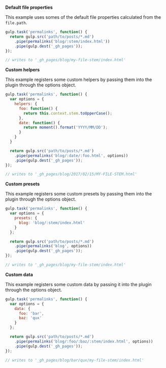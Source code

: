 **Default file properties**

This example uses somes of the default file properties calculated from the `file.path`.

```js
gulp.task('permalinks', function() {
  return gulp.src('path/to/posts/*.md')
    .pipe(permalinks('blog/:stem/index.html'))
    .pipe(gulp.dest('_gh_pages'));
});

// writes to '_gh_pages/blog/my-file-stem/index.html'
```

**Custom helpers**

This example registers some custom helpers by passing them into the plugin through the options object.

```js
gulp.task('permalinks', function() {
  var options = {
    helpers: {
      foo: function() {
        return this.context.stem.toUpperCase();
      },
      date: function() {
        return moment().format('YYYY/MM/DD');
      }
    }
  }

  return gulp.src('path/to/posts/*.md')
    .pipe(permalinks('blog/:date/:foo.html', options))
    .pipe(gulp.dest('_gh_pages'));
});

// writes to '_gh_pages/blog/2017/02/15/MY-FILE-STEM.html'
```

**Custom presets**

This example registers some custom presets by passing them into the plugin through the options object.

```js
gulp.task('permalinks', function() {
  var options = {
    presets: {
      blog: 'blog/:stem/index.html'
    }
  };

  return gulp.src('path/to/posts/*.md')
    .pipe(permalinks('blog', options))
    .pipe(gulp.dest('_gh_pages'));
});

// writes to '_gh_pages/blog/my-file-stem/index.html'
```

**Custom data**

This example registers some custom data by passing it into the plugin through the options object.

```js
gulp.task('permalinks', function() {
  var options = {
    data: {
      foo: 'bar',
      baz: 'qux'
    }
  };

  return gulp.src('path/to/posts/*.md')
    .pipe(permalinks('blog/:foo/:baz/:stem/index.html', options))
    .pipe(gulp.dest('_gh_pages'));
});

// writes to '_gh_pages/blog/bar/qux/my-file-stem/index.html'
```
